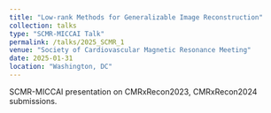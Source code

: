 ```yaml
---
title: "Low-rank Methods for Generalizable Image Reconstruction"
collection: talks
type: "SCMR-MICCAI Talk"
permalink: /talks/2025_SCMR_1
venue: "Society of Cardiovascular Magnetic Resonance Meeting"
date: 2025-01-31
location: "Washington, DC"
---
```


SCMR-MICCAI presentation on CMRxRecon2023, CMRxRecon2024 submissions.
